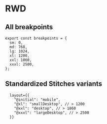 # RWD

## All breakpoints

```
export const breakpoints = {
  sm: 0,
  md: 768,
  lg: 1024,
  xl: 1200,
  xxl: 1860,
  xxxl: 2500,
};
```

##  Standardized Stitches variants

```
  layout={{
    "@initial": "mobile",
    "@xl": "smallDesktop", // > 1200
    "@xxl": "desktop", // > 1860
    "@xxxl": "largeDesktop", // > 2500
  }}
```
